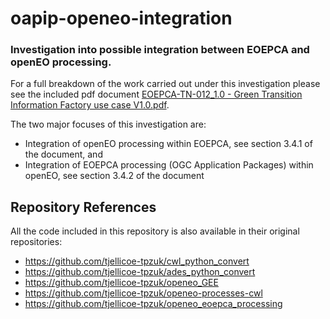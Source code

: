 # oapip-openeo-integration

### Investigation into possible integration between EOEPCA and openEO processing.

For a full breakdown of the work carried out under this investigation please see the included pdf document [EOEPCA-TN-012_1.0 - Green Transition Information Factory use case V1.0.pdf](https://github.com/EOEPCA/oapip-openeo-integration/blob/main/EOEPCA-TN-012_1.0%20-%20Green%20Transition%20Information%20Factory%20use%20case%20V1.0.pdf).

The two major focuses of this investigation are:

- Integration of openEO processing within EOEPCA, see section 3.4.1 of the document, and
- Integration of EOEPCA processing (OGC Application Packages) within openEO, see section 3.4.2 of the document

## Repository References

All the code included in this repository is also available in their original repositories:

- https://github.com/tjellicoe-tpzuk/cwl_python_convert
- https://github.com/tjellicoe-tpzuk/ades_python_convert
- https://github.com/tjellicoe-tpzuk/openeo_GEE
- https://github.com/tjellicoe-tpzuk/openeo-processes-cwl
- https://github.com/tjellicoe-tpzuk/openeo_eoepca_processing

